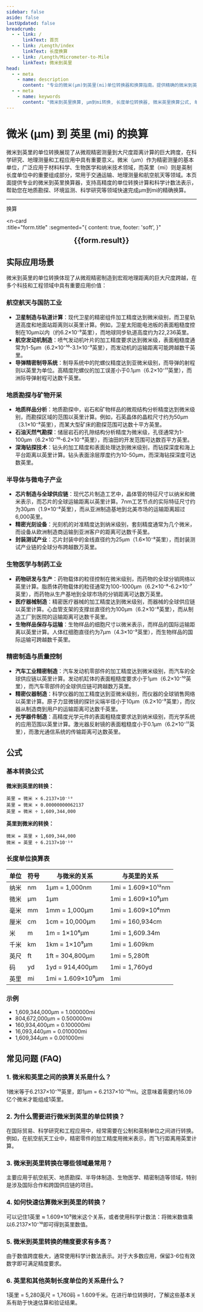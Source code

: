 ```yaml
---
sidebar: false
aside: false
lastUpdated: false
breadcrumb:
  - - link: /
      linkText: 首页
  - - link: /Length/index
      linkText: 长度换算
  - - link: /Length/Micrometer-to-Mile
      linkText: 微米到英里
head:
  - - meta
    - name: description
      content: "专业的微米(μm)到英里(mi)单位转换器和换算指南。提供精确的微米到英里换算公式、实际应用场景和常见问题解答。支持科学计数法和高精度计算，适用于地理测量、交通运输和科学研究。"
  - - meta
    - name: keywords
      content: "微米到英里换算, μm到mi转换, 长度单位转换器, 微米英里换算公式, 单位换算, 长度测量, 地理测量, 距离计算, 科学计数法, 微观测量, 宏观距离, 交通运输, 地质勘探, 航空航天, 精密测量, 工程计算, 测量工具, 单位转换表, 英制单位, 公制单位"
---
```

# 微米 (μm) 到 英里 (mi) 的换算

微米到英里的单位转换展现了从微观精密测量到大尺度距离计算的巨大跨度，在科学研究、地理测量和工程应用中具有重要意义。微米（μm）作为精密测量的基本单位，广泛应用于材料科学、生物医学和纳米技术领域，而英里（mi）则是英制长度单位中的重要组成部分，常用于交通运输、地理测量和航空航天等领域。本页面提供专业的微米到英里换算器，支持高精度的单位转换计算和科学计数法表示，帮助您在地质勘探、环境监测、科学研究等领域快速完成μm到mi的精确换算。

---
<script setup>
import { onMounted, reactive, inject, ref } from 'vue'
import { NButton, NForm, NFormItem, NInput, NInputNumber, NSelect, NCard, useMessage,NGrid ,NGi } from 'naive-ui'
import { defineClientComponent } from 'vitepress'
import { Length } from '../../files';
const seoKey = ['单位转换器','单位换算','长度单位转换器','长度单位转换','尺寸换算','长度单位换算','长度单位换算表','微米','毫米','毫米','微米','微米','纳米','米和微米的换算','微米和厘米的换算','一微米','微米和米的换算','um单位','微米的单位','µm','毫米和微米的换算','micron是什么单位','分米单位','微米和米','一微米等于多少毫米','microns','um和mm换算','一毫米等于多少微米','weimi','micrometer','目数','微米的符号','μm和mm换算','微米和毫米的换算','毫米和微米','微米单位','miu','m是什么单位','um是什么单位','μm是什么单位','微米和毫米','μm','um','微米符号']
const convert = inject('convert')

const form = reactive({
  number: null,
  result: '',
  title:'微米 (μm) 到英里 (mi) 的换算',
})

const convertHandler = () => {
  if (form.number !== null && !isNaN(form.number)) {
    const convertedValue = parseFloat(form.number) * 0.00000000062137
    form.result = `${form.number}μm = ${convertedValue.toFixed(12)}mi`
  } else {
    form.result = '请输入有效的数值。'
  }
}
</script>

<n-form size="large" :model="form">
  <n-form-item label="微米 (μm)">
    <n-input-number v-model:value="form.number" placeholder="输入微米" style="width: 100%" />
  </n-form-item>
  <n-form-item>
    <n-button type="info" @click="convertHandler" block>换算</n-button>
  </n-form-item>
</n-form>

<n-card  
  :title="form.title"
  :segmented="{
    content: true,
    footer: 'soft',
  }"
>
  <div  style="text-align:center;font-size:20px;">
    <strong>{{form.result}}</strong>
  </div>
    <template #footer>
    <div>
      <span v-for="item of seoKey">{{item}}，</span>
    </div>
  </template>
</n-card>

## 实际应用场景

微米到英里的单位转换体现了从微观精密制造到宏观地理距离的巨大尺度跨越，在多个科技和工程领域中具有重要应用价值：

### 航空航天与国防工业
- **卫星制造与轨道计算**：现代卫星的精密组件加工精度达到微米级别，而卫星轨道高度和地面站距离则以英里计算。例如，卫星太阳能电池板的表面粗糙度控制在10μm以内（约6.2×10⁻⁹英里），而地球同步轨道高度约为22,236英里。
- **航空发动机制造**：喷气发动机叶片的加工精度要求达到微米级，表面粗糙度通常为1-5μm（6.2×10⁻¹⁰-3.1×10⁻⁹英里），而发动机的运输距离可能跨越数千英里。
- **导弹精密制导系统**：制导系统中的陀螺仪精度达到亚微米级别，而导弹的射程则以英里为单位。高精度陀螺仪的加工误差小于0.1μm（6.2×10⁻¹¹英里），而洲际导弹射程可达数千英里。

### 地质勘探与矿物开采
- **地质样品分析**：地质勘探中，岩石和矿物样品的微观结构分析精度达到微米级别，而勘探区域的范围以英里计算。例如，石英晶体的晶粒尺寸约为50μm（3.1×10⁻⁸英里），而某大型矿床的勘探范围可达数十平方英里。
- **石油天然气勘探**：储层岩石的孔隙结构分析精度为微米级，孔径通常为1-100μm（6.2×10⁻¹⁰-6.2×10⁻⁸英里），而油田的开发范围可达数百平方英里。
- **深海钻探技术**：钻头的加工精度和表面处理达到微米级别，而钻探深度和海上平台距离以英里计算。钻头表面涂层厚度约为10-50μm，而深海钻探深度可达数英里。

### 半导体与微电子产业
- **芯片制造与全球供应链**：现代芯片制造工艺中，晶体管的特征尺寸以纳米和微米表示，而芯片的全球运输距离以英里计算。7nm工艺节点的实际特征尺寸约为30μm（1.9×10⁻⁸英里），而从亚洲制造基地到北美市场的运输距离超过6,000英里。
- **精密光刻设备**：光刻机的对准精度达到纳米级别，套刻精度通常为几个微米，而设备从欧洲制造商运输到亚洲客户的距离可达数千英里。
- **封装测试产业**：芯片封装中的金线直径约为25μm（1.6×10⁻⁸英里），而封装测试产业链的全球分布跨越数万英里。

### 生物医学与制药工业
- **药物研发与生产**：药物载体的粒径控制在微米级别，而药物的全球分销网络以英里计算。脂质体药物载体的粒径通常为100-1000μm（6.2×10⁻⁸-6.2×10⁻⁷英里），而药物从生产基地到全球市场的分销距离可达数万英里。
- **医疗器械制造**：精密医疗器械的加工精度达到微米级别，而器械的全球供应链以英里计算。心血管支架的支撑丝直径约为100μm（6.2×10⁻⁸英里），而从制造工厂到医院的运输距离可达数千英里。
- **生物样品保存与运输**：生物样品的细胞尺寸以微米表示，而样品的国际运输距离以英里计算。人体红细胞直径约为7μm（4.3×10⁻⁹英里），而生物样品的国际运输可跨越数千英里。

### 精密制造与质量控制
- **汽车工业精密制造**：汽车发动机零部件的加工精度达到微米级别，而汽车的全球供应链以英里计算。发动机缸体的表面粗糙度要求小于1μm（6.2×10⁻¹⁰英里），而汽车零部件的全球供应链可跨越数万英里。
- **精密仪器制造**：科学仪器的加工精度达到亚微米级别，而仪器的全球销售网络以英里计算。原子力显微镜的探针尖端半径小于10μm（6.2×10⁻⁹英里），而仪器从制造商到用户的运输距离可达数千英里。
- **光学器件制造**：高精度光学元件的表面粗糙度要求达到纳米级别，而光学系统的应用范围以英里计算。激光器反射镜的表面粗糙度小于0.1μm（6.2×10⁻¹¹英里），而激光通信系统的传输距离可达数英里。

## 公式

### 基本转换公式

**微米到英里的转换：**
```
英里 = 微米 × 6.2137×10⁻¹⁰
英里 = 微米 × 0.00000000062137
英里 = 微米 ÷ 1,609,344,000
```

**英里到微米的转换：**
```
微米 = 英里 × 1,609,344,000
微米 = 英里 ÷ 6.2137×10⁻¹⁰
```

### 长度单位换算表

| 单位 | 符号 | 与微米的关系 | 与英里的关系 |
|------|------|-------------|-------------|
| 纳米 | nm | 1μm = 1,000nm | 1mi = 1.609×10¹²nm |
| 微米 | μm | 1μm | 1mi = 1.609×10⁹μm |
| 毫米 | mm | 1mm = 1,000μm | 1mi = 1.609×10⁶mm |
| 厘米 | cm | 1cm = 10,000μm | 1mi = 160,934cm |
| 米 | m | 1m = 1×10⁶μm | 1mi = 1,609.34m |
| 千米 | km | 1km = 1×10⁹μm | 1mi = 1.609km |
| 英尺 | ft | 1ft = 304,800μm | 1mi = 5,280ft |
| 码 | yd | 1yd = 914,400μm | 1mi = 1,760yd |
| 英里 | mi | 1mi = 1.609×10⁹μm | 1mi |

### 示例
- 1,609,344,000μm = 1.000000mi
- 804,672,000μm = 0.500000mi
- 160,934,400μm = 0.100000mi
- 16,093,440μm = 0.010000mi
- 1,609,344μm = 0.001000mi

## 常见问题 (FAQ)

### 1. 微米和英里之间的换算关系是什么？
1微米等于6.2137×10⁻¹⁰英里，即1μm = 6.2137×10⁻¹⁰mi。这意味着需要约16.09亿个微米才能组成1英里。

### 2. 为什么需要进行微米到英里的单位转换？
在国际贸易、科学研究和工程应用中，经常需要在公制和英制单位之间进行转换。例如，在航空航天工业中，精密零件的加工精度用微米表示，而飞行距离用英里计算。

### 3. 微米到英里转换在哪些领域最常用？
主要应用于航空航天、地质勘探、半导体制造、生物医学、精密制造等领域，特别是涉及国际合作和跨国供应链的项目。

### 4. 如何快速估算微米到英里的转换？
可以记住1英里 ≈ 1.609×10⁹微米这个关系，或者使用科学计数法：将微米数值乘以6.2137×10⁻¹⁰即可得到英里数值。

### 5. 微米到英里转换的精度要求有多高？
由于数值跨度极大，通常使用科学计数法表示。对于大多数应用，保留3-6位有效数字即可满足精度要求。

### 6. 英里和其他英制长度单位的关系是什么？
1英里 = 5,280英尺 = 1,760码 = 1.609千米。在进行单位转换时，了解这些基本关系有助于快速估算和验证结果。

